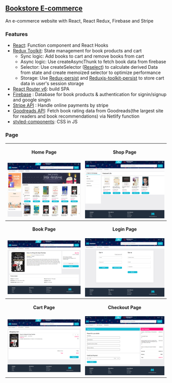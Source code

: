 ## [Bookstore E-commerce ](https://effervescent-muffin-f405f0.netlify.app/)

An e-commerce website with React, React Redux,  Firebase and Stripe


### Features
- [React](https://zh-hant.reactjs.org/): Function component and React Hooks
- [Redux Toolkit](https://redux-toolkit.js.org/): State management for book products and cart
  - Sync logic: Add books to cart  and remove books from cart
  - Async logic: Use createAsyncThunk to fetch book data from firebase
  - Selector: Use createSelector ([Reselect](https://www.npmjs.com/package/reselect)) to calculate derived Data from state and create memoized selector to optimize performance
  - Storage: Use [Redux-persist](https://www.npmjs.com/package/redux-persist) and [Reduxjs-toolkit-persist](https://www.npmjs.com/package/reduxjs-toolkit-persist) to store cart data in user's session storage
- [React Router v6](https://reactrouter.com/en/main): build SPA 
- [Firebase](https://firebase.google.com/) : Database for book products & authentication for signin/signup and google singin
- [Stripe API](https://www.npmjs.com/package/stripe) : Handle online payments by stripe
- [Goodreads API](https://www.goodreads.com/api): Fetch book rating data from Goodreads(the largest site for readers and book recommendations) via Netlify function
- [styled-components](https://styled-components.com/): CSS in JS


### Page

<table>
  <tr>
    <th align="center">Home Page</th>
    <th><p align="center">Shop Page</p></th>
  </tr>
  <tr>
    <td><img src="https://github.com/jssffl/bookstore-app/blob/main/bookstore-app-homepage.png" width="100%" /></td>
    <td><img src="https://github.com/jssffl/bookstore-app/blob/main/bookstore-app-shoppage.png" width="100%" /> </td>
  </tr>
   <tr>
    <th><p align="center">Book Page</p></th>
    <th><p align="center"><b>Login Page</p></th>
  </tr>
  <tr>
    <td><img src="https://github.com/jssffl/bookstore-app/blob/main/bookstore-app-bookpage.png" width="100%" /></td>
    <td><img src="https://github.com/jssffl/bookstore-app/blob/main/bookstore-app-authpage.png" width="100%" /> </td>
  </tr>
    <tr>
    <th><p align="center">Cart Page</p></td>
    <th><p align="center">Checkout Page</p></td>
  </tr>
  <tr>
    <td><img src="https://github.com/jssffl/bookstore-app/blob/main/bookstore-app-cartpage.png" width="100%" /></td>
    <td><img src="https://github.com/jssffl/bookstore-app/blob/main/bookstore-app-checkoutpage.png" width="100%" /> </td>
  </tr>
 </table>
 

